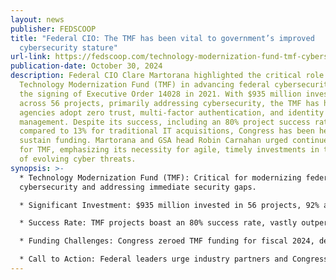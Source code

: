```yaml
---
layout: news
publisher: FEDSCOOP
title: "Federal CIO: The TMF has been vital to government’s improved
  cybersecurity stature"
url-link: https://fedscoop.com/technology-modernization-fund-tmf-cybersecurity-progress-clare-martorana/
publication-date: October 30, 2024
description: Federal CIO Clare Martorana highlighted the critical role of the
  Technology Modernization Fund (TMF) in advancing federal cybersecurity since
  the signing of Executive Order 14028 in 2021. With $935 million invested
  across 56 projects, primarily addressing cybersecurity, the TMF has helped
  agencies adopt zero trust, multi-factor authentication, and identity
  management. Despite its success, including an 80% project success rate
  compared to 13% for traditional IT acquisitions, Congress has been hesitant to
  sustain funding. Martorana and GSA head Robin Carnahan urged continued support
  for TMF, emphasizing its necessity for agile, timely investments in the face
  of evolving cyber threats.
synopsis: >-
  * Technology Modernization Fund (TMF): Critical for modernizing federal
  cybersecurity and addressing immediate security gaps.

  * Significant Investment: $935 million invested in 56 projects, 92% addressing cybersecurity needs.

  * Success Rate: TMF projects boast an 80% success rate, vastly outperforming traditional IT projects.

  * Funding Challenges: Congress zeroed TMF funding for fiscal 2024, despite its demonstrated effectiveness.

  * Call to Action: Federal leaders urge industry partners and Congress to advocate for sustained TMF funding to ensure continued cybersecurity advancements.
---
```

